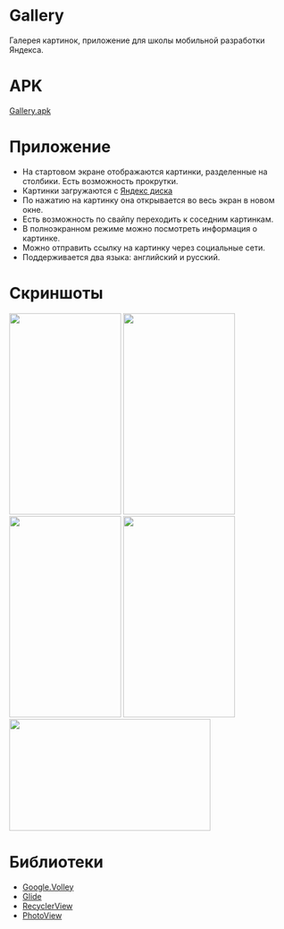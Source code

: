 # Gallery
Галерея картинок, приложение для школы мобильной разработки Яндекса.

# APK
[Gallery.apk](https://yadi.sk/d/N13d2U0J3Uzxby)

# Приложение
* На стартовом экране отображаются картинки, разделенные на столбики. Eсть возможность прокрутки.
* Картинки загружаются с [Яндекс диска](https://yadi.sk/d/2juJHwM13UjXGw)
* По нажатию на картинку она открывается во весь экран в новом окне.
* Есть возможность по свайпу переходить к соседним картинкам.
* В полноэкранном режиме можно посмотреть информация о картинке.
* Можно отправить ссылку на картинку через социальные сети.
* Поддерживается два языка: английский и русский.

# Скриншоты
<img height="360" width="200" src="https://user-images.githubusercontent.com/22888209/39436449-cc4f633a-4cbf-11e8-9b91-167646fb2c41.jpg"/> <img height="360" width="200" src="https://user-images.githubusercontent.com/22888209/39436414-bcace344-4cbf-11e8-933d-235bfb61d6d0.jpg"/> <img height="360" width="200" src="https://user-images.githubusercontent.com/22888209/39436459-d35d71c6-4cbf-11e8-84cc-5dfe1067ca94.jpg"/> <img height="360" width="200" src="https://user-images.githubusercontent.com/22888209/39436474-dfb3e860-4cbf-11e8-834b-9430ad04996d.jpg"/>
<img height="200" width="360" src="https://user-images.githubusercontent.com/22888209/39436482-e70194e6-4cbf-11e8-9622-898712535f47.jpg"/>

# Библиотеки
* [Google.Volley](https://developer.android.com/training/volley/)
* [Glide](https://github.com/bumptech/glide)
* [RecyclerView](https://developer.android.com/reference/android/support/v7/widget/RecyclerView)
* [PhotoView](https://github.com/chrisbanes/PhotoView)
